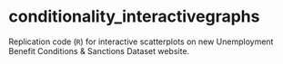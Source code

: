 # conditionality_interactivegraphs
 Replication code (`R`) for interactive scatterplots on new
 Unemployment Benefit Conditions & Sanctions Dataset
 website.
